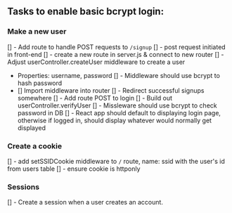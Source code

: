 ## Tasks to enable basic bcrypt login:

### Make a new user
[] - Add route to handle POST requests to `/signup`
  [] - post request initiated in front-end
  [] - create a new route in server.js & connect to new router
[] - Adjust userController.createUser middleware to create a user
  - Properties: username, password
  [] - Middleware should use bcrypt to hash password
  - [] Import middleware into router
[] - Redirect successful signups somewhere
[] - Add route POST to login
[] - Build out userController.verifyUser
  [] - Missleware should use bcrypt to check password in DB
[] - React app should default to displaying login page, otherwise if logged in, should display whatever would normally get displayed

### Create a cookie
[] - add setSSIDCookie middleware to `/` route, name: ssid with the user's id from users table
[] - ensure cookie is httponly

### Sessions
[] - Create a session when a user creates an account. 